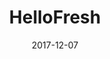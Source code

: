 ---
layout: site
title: "HelloFresh"
date: 2017-12-07
categories: [food-drink]
version: 1.6.6
major: 1
minor: 6
patch: 6
slug: hellofresh
link: https://www.hellofresh.com/how-it-works
submitter: lpolepeddi
permalink: /sites/:slug
---
